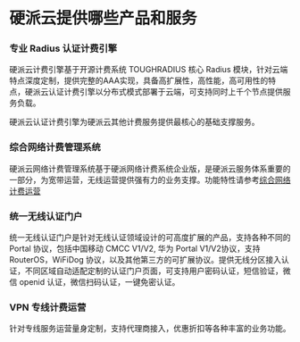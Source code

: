 # 硬派云提供哪些产品和服务

### 专业 Radius 认证计费引擎

硬派云计费引擎基于开源计费系统 TOUGHRADIUS 核心 Radius 模块，针对云端特点深度定制，提供完整的AAA实现，具备高扩展性，高性能，高可用性的特点，硬派云认证计费引擎以分布式模式部署于云端，可支持同时上千个节点提供服务负载。

硬派云认证计费引擎为硬派云其他计费服务提供最核心的基础支撑服务。

### 综合网络计费管理系统

硬派云网络计费管理系统基于硬派网络计费系统企业版，是硬派云服务体系重要的一部分，为宽带运营，无线运营提供强有力的业务支撑。功能特性请参考[综合网络计费运营](../boms/index.md)


### 统一无线认证门户

统一无线认证门户是针对无线认证领域设计的可高度扩展的产品，支持各种不同的 Portal 协议，包括中国移动 CMCC V1/V2, 华为 Portal V1/V2协议，支持 RouterOS，WiFiDog 协议，以及其他第三方的可扩展协议。提供无线分区接入认证，不同区域自动适配定制的认证门户页面，可支持用户密码认证，短信验证，微信 openid 认证，微信扫码认证，一键免密认证。


### VPN 专线计费运营

针对专线服务运营量身定制，支持代理商接入，优惠折扣等各种丰富的业务功能。